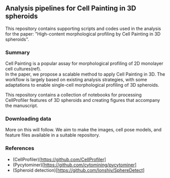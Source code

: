 
## Analysis pipelines for Cell Painting in 3D spheroids

This repository contains supporting scripts and codes used in the analysis for the paper: 
"High-content morphological profiling by Cell Painting in 3D spheroids".

### Summary

Cell Painting is a popular assay for morphological profiling of 2D monolayer cell cultures(ref).  
In the paper, we propose a scalable method to apply Cell Painting in 3D. 
The workflow is largely based on existing analysis strategies, 
with some adaptations to enable single-cell morphological profiling of 3D spheroids.

This repository contains a collection of notebooks for processing CellProfiler features of 3D spheroids 
and creating figures that accompany the manuscript. 

### Downloading data
More on this will follow. 
We aim to make the images, cell pose models, and feature files available in a suitable repository.


### References
* (CellProfiler)[https://github.com/CellProfiler]
* (Pycytominer)[https://github.com/cytomining/pycytominer]
* (Spheroid detection)[https://github.com/Ionshiv/SphereDetect]

